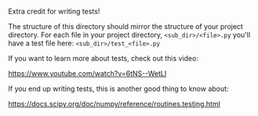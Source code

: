 Extra credit for writing tests!

The structure of this directory should mirror the structure of your project
directory. For each file in your project directory, `<sub_dir>/<file>.py`
you'll have a test file here: `<sub_dir>/test_<file>.py`

If you want to learn more about tests, check out this video:

https://www.youtube.com/watch?v=6tNS--WetLI

If you end up writing tests, this is another good thing to know about:

https://docs.scipy.org/doc/numpy/reference/routines.testing.html
